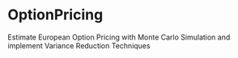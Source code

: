 # OptionPricing
Estimate European Option Pricing with Monte Carlo Simulation and implement Variance Reduction Techniques
